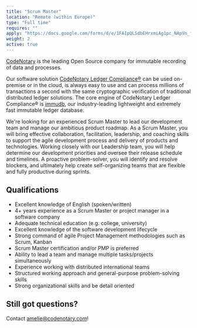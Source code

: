 ```yaml
---
title: "Scrum Master"
location: "Remote (within Europe)" 
type: "Full time" 
requires: "" 
apply: "https://docs.google.com/forms/d/e/1FAIpQLSdbEHrxmiAg1pc_NApVn_fyxd0BrliRFonKpeUPR9HlqT8f2w/viewform?usp=sf_link"
weight: 2
active: true
---
```


[CodeNotary](https://codenotary.com/) is the leading Open Source company for immutable recording of data and processes.

Our software solution [CodeNotary Ledger Compliance®](https://codenotary.com/products/ledger-compliance/) can be used on-premise or in the cloud, is always easy to use and can process millions of transactions a second with the same cryptographic verification of traditional distributed ledger solutions. The core engine of CodeNotary Ledger Compliance® is [immudb](https://codenotary.com/technologies/immudb/), our industry-leading lightweight and extremely fast immutable ledger database.

We're looking for an experienced Scrum Master to lead our development team and manage our ambitious product roadmap. As a Scrum Master, you will bring effective collaboration, facilitation, leadership, and coaching skills to support the agile development process and delivery of products and technologies.
Working closely with our Leadership team, you will help determine our development priorities and oversee their release schedule and timelines.
A proactive problem-solver, you will identify and resolve blockers, and ultimately help create self-organizing teams that are flexible and fully productive during sprints.

## Qualifications

- Excellent knowledge of English (spoken/written)
- 4+ years experience as a Scrum Master or project manager in a software company
- Adequate technical education (e.g. college, university)
- Excellent knowledge of the software development lifecycle
- Strong command of agile Project Management methodologies such as Scrum, Kanban
- Scrum Master certification and/or PMP is preferred
- Ability to lead a team and manage multiple tasks/projects simultaneously
- Experience working with distributed international teams
- Structured working approach and general-purpose problem-solving skills
- Strong organizational skills and be detail oriented

## Still got questions?

Contact [amelie@codenotary.com](amelie@codenotary.com)!
